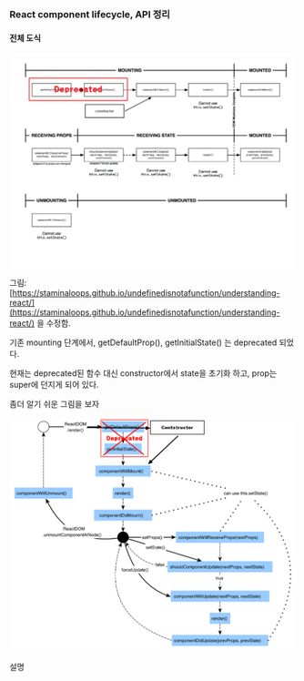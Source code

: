 ### React component lifecycle, API 정리

#### 전체 도식

![](/assets/react-life-cycle.png)그림: [https://staminaloops.github.io/undefinedisnotafunction/understanding-react/](https://staminaloops.github.io/undefinedisnotafunction/understanding-react/)  을 수정함.

기존 mounting 단계에서, getDefaultProp\(\), getInitialState\(\) 는 deprecated 되었다.

현재는 deprecated된 함수 대신 constructor에서 state을 초기화 하고, prop는 super에 던지게 되어 있다.

좀더 알기 쉬운 그림을 보자

![](/assets/react-life-cycle-2.png)

설명



